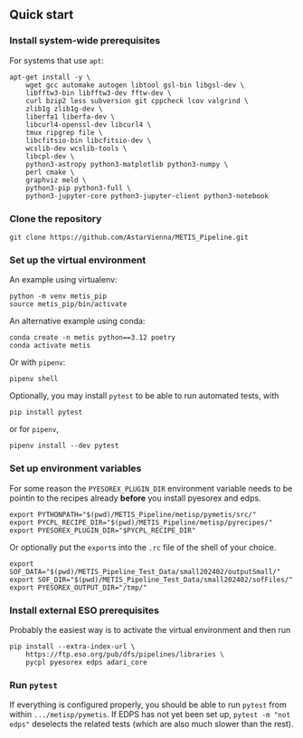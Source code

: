 ## Quick start

### Install system-wide prerequisites
For systems that use `apt`:
```
apt-get install -y \
	wget gcc automake autogen libtool gsl-bin libgsl-dev \
	libfftw3-bin libfftw3-dev fftw-dev \
	curl bzip2 less subversion git cppcheck lcov valgrind \
	zlib1g zlib1g-dev \
	liberfa1 liberfa-dev \
	libcurl4-openssl-dev libcurl4 \
	tmux ripgrep file \
	libcfitsio-bin libcfitsio-dev \
	wcslib-dev wcslib-tools \
	libcpl-dev \
	python3-astropy python3-matplotlib python3-numpy \
	perl cmake \
	graphviz meld \
	python3-pip python3-full \
	python3-jupyter-core python3-jupyter-client python3-notebook
```

### Clone the repository
```
git clone https://github.com/AstarVienna/METIS_Pipeline.git
```

### Set up the virtual environment
An example using virtualenv:
```
python -m venv metis_pip
source metis_pip/bin/activate
```

An alternative example using conda:
```
conda create -n metis python==3.12 poetry
conda activate metis
```

Or with `pipenv`:
```
pipenv shell
```

Optionally, you may install `pytest` to be able to run automated tests, with
```
pip install pytest
```
or for `pipenv`,
```
pipenv install --dev pytest
```

### Set up environment variables
For some reason the `PYESOREX_PLUGIN_DIR` environment variable needs to be pointin
to the recipes already **before** you install pyesorex and edps.

```
export PYTHONPATH="$(pwd)/METIS_Pipeline/metisp/pymetis/src/"
export PYCPL_RECIPE_DIR="$(pwd)/METIS_Pipeline/metisp/pyrecipes/"
export PYESOREX_PLUGIN_DIR="$PYCPL_RECIPE_DIR"
```

Or optionally put the `export`s into the `.rc` file of the shell of your choice.

```
export SOF_DATA="$(pwd)/METIS_Pipeline_Test_Data/small202402/outputSmall/"
export SOF_DIR="$(pwd)/METIS_Pipeline_Test_Data/small202402/sofFiles/"
export PYESOREX_OUTPUT_DIR="/tmp/"
```

### Install external ESO prerequisites
Probably the easiest way is to activate the virtual environment and then run 
```
pip install --extra-index-url \
    https://ftp.eso.org/pub/dfs/pipelines/libraries \
    pycpl pyesorex edps adari_core
```

### Run `pytest`
If everything is configured properly, you should be able to run `pytest` from within `.../metisp/pymetis`.
If EDPS has not yet been set up, `pytest -m "not edps"` deselects the related tests (which are also much slower than the rest).
